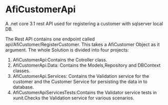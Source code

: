 # AfiCustomerApi
A .net core 3.1 rest API used for registering a customer with sqlserver local DB.

The Rest API contains one endpoint called api/AfiCustomer/RegisterCustomer. This takes a AfiCustomer Object as it argument.
The whole Solution is divided into four projects:
1. AfiCustomerApi:Contains the Cotroller class.
2. AfiCustomerApi.Data: Contains the Models,Repository and DBContext classes.
3. AfiCustomerApi.Services: Contains the Validation service for the customer and the Customer Service for persisting the data in to
   database.
4. AfiCustomerApiServicesTests:Contains the Validator service tests in xunit.Checks the Validation service for various scenarios.
